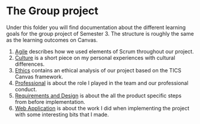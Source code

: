 # The Group project
Under this folder you will find documentation about the different learning goals for the group project of Semester 3. The structure is roughly the same as the learning outcomes on Canvas.
1. [Agile](Agile/README.md) describes how we used elements of Scrum throughout our project.
2. [Culture](Cultural-Differences/README.md) is a short piece on my personal experiences with cultural differences.
3. [Ethics](Ethics/README.md) contains an ethical analysis of our project based on the TICS Canvas framework.
4. [Professional](Professional/README.md) is about the role I played in the team and our professional conduct.
5. [Requirements and Design](Requireents-and-Design/README.md) is about the all the product specific steps from before implementation.
6. [Web Application](Web-Application/README.md) is about the work I did when implementing the project with some interesting bits that I made.
